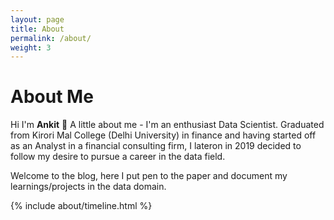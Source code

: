 ```yaml
---
layout: page
title: About
permalink: /about/
weight: 3
---
```


# **About Me**

Hi I'm **Ankit** :wave: A little about me - I'm an enthusiast Data Scientist. Graduated from Kirori Mal College (Delhi University) in finance and having started off as an Analyst in a financial consulting firm, I lateron in 2019 decided to follow my desire to pursue a career in the data field.

Welcome to the blog, here I put pen to the paper and document my learnings/projects in the data domain.

<div class="row">
{% include about/timeline.html %}
</div>
